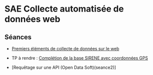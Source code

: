 # SAE Collecte automatisée de données web

<!--
- 18h de TP
- 10 heures de suivi
- Pas de soutenances
- Séances :
    1. API simple -> adresse
    2. API complexe -> avec paramètrage (à trouver)
        - AUTONOMIE QUI COMMENCE (1,5h)
    3. API avec token -> à trouver
        - AUTONOMIE (1,5h + 1,5h)
    4. Web-scraping -> Google Maps c'est pas si mal
    5. Lancement de la SAE -> sujet à trouver
        - AUTONOMIE (3h + 3h | 3h + 3h | 3h + 3h)
-->

## Séances

- [Premiers éléments de collecte de données sur le web](seance1)
- TP à rendre : [Complétion de la base SIRENE avec coordonnées GPS](https://moodle.u-paris.fr/mod/assign/view.php?id=1280998)

- [Requêtage sur une API (Open Data Soft)(seance2)]